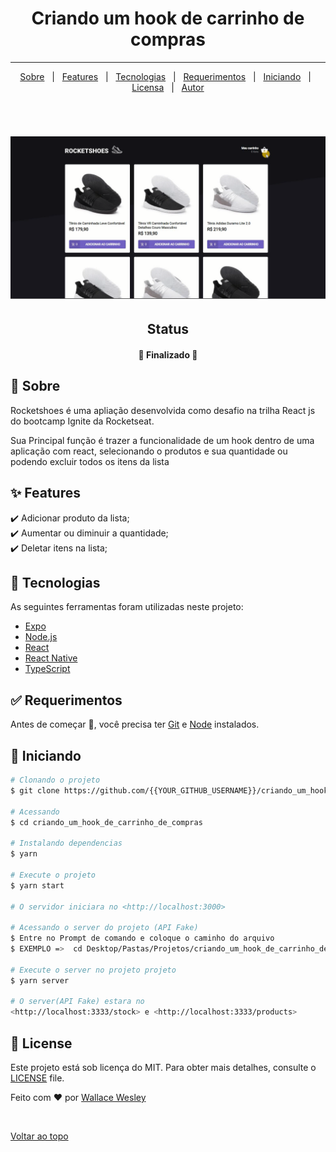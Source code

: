 <h1 align="center">Criando um hook de carrinho de compras</h1>

<hr>

<p align="center">
  <a href="#dart-about">Sobre</a> &#xa0; | &#xa0; 
  <a href="#sparkles-features">Features</a> &#xa0; | &#xa0;
  <a href="#rocket-technologies">Tecnologias</a> &#xa0; | &#xa0;
  <a href="#white_check_mark-requirements">Requerimentos</a> &#xa0; | &#xa0;
  <a href="#checkered_flag-starting">Iniciando</a> &#xa0; | &#xa0;
  <a href="#memo-license">Licensa</a> &#xa0; | &#xa0;
  <a href="https://github.com/{{YOUR_GITHUB_USERNAME}}" target="_blank">Autor</a>
</p>

<br>

<h1 align="center">
  <img alt="RocketShoes" title="#RocketShoes" src="./src/assets/images/rocketShoes.png" />
</h1>

<h2 align="center">Status </h2>

<h4 align="center"> 
	🚀 Finalizado 🚀 
</h4> 

## :dart: Sobre ##

Rocketshoes é uma apliação desenvolvida como desafio na trilha React js do bootcamp Ignite da Rocketseat.

Sua Principal função é trazer a funcionalidade de um hook dentro de uma aplicação com react, selecionando o produtos e sua quantidade ou podendo excluir todos os itens da lista

## :sparkles: Features ##

:heavy_check_mark: Adicionar produto da lista;\
:heavy_check_mark: Aumentar ou diminuir a quantidade;\
:heavy_check_mark: Deletar itens na lista;

## :rocket: Tecnologias ##

As seguintes ferramentas foram utilizadas neste projeto:

- [Expo](https://expo.io/)
- [Node.js](https://nodejs.org/en/)
- [React](https://pt-br.reactjs.org/)
- [React Native](https://reactnative.dev/)
- [TypeScript](https://www.typescriptlang.org/)

## :white_check_mark: Requerimentos ##

Antes de começar :checkered_flag:, você precisa ter [Git](https://git-scm.com) e [Node](https://nodejs.org/en/) instalados.

## :checkered_flag: Iniciando ##

```bash
# Clonando o projeto
$ git clone https://github.com/{{YOUR_GITHUB_USERNAME}}/criando_um_hook_de_carrinho_de_compras

# Acessando
$ cd criando_um_hook_de_carrinho_de_compras

# Instalando dependencias
$ yarn

# Execute o projeto
$ yarn start

# O servidor iniciara no <http://localhost:3000>

# Acessando o server do projeto (API Fake)
$ Entre no Prompt de comando e coloque o caminho do arquivo
$ EXEMPLO =>  cd Desktop/Pastas/Projetos/criando_um_hook_de_carrinho_de_compras

# Execute o server no projeto projeto
$ yarn server

# O server(API Fake) estara no 
<http://localhost:3333/stock> e <http://localhost:3333/products>

```

## :memo: License ##

Este projeto está sob licença do MIT. Para obter mais detalhes, consulte o [LICENSE](LICENSE.md) file.


Feito com :heart: por <a href="https://github.com/{{YOUR_GITHUB_USERNAME}}" target="_blank">Wallace Wesley</a>

&#xa0;

<a href="#top">Voltar ao topo</a>
